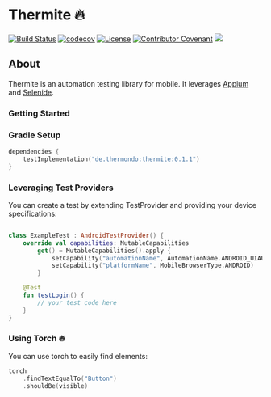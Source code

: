 # Thermite 🔥

[![Build Status](https://github.com/thermondo/thermite/actions/workflows/main.yml/badge.svg?event=push)](https://github.com/thermondo/thermite/actions)
[![codecov](https://codecov.io/gh/thermondo/thermite/graph/badge.svg?token=L9PY0DEeYP)](https://codecov.io/gh/thermondo/thermite)
[![License](https://img.shields.io/dub/l/vibe-d.svg)](LICENSE)
[![Contributor Covenant](https://img.shields.io/badge/Contributor%20Covenant-2.1-4baaaa.svg)](CODE_OF_CONDUCT.md)
[![](https://img.shields.io/maven-central/v/de.thermondo/thermite?color=blue)](https://search.maven.org/search?q=de.thermonod)

## About

Thermite is an automation testing library for mobile. It
leverages [Appium](https://appium.io/) and [Selenide](https://selenide.org/).

### Getting Started

### Gradle Setup

```kotlin
dependencies {
    testImplementation("de.thermondo:thermite:0.1.1")
}
```

### Leveraging Test Providers

You can create a test by extending TestProvider and providing your device
specifications:

```kotlin

class ExampleTest : AndroidTestProvider() {
    override val capabilities: MutableCapabilities
        get() = MutableCapabilities().apply {
            setCapability("automationName", AutomationName.ANDROID_UIAUTOMATOR2)
            setCapability("platformName", MobileBrowserType.ANDROID)
        }

    @Test
    fun testLogin() {
        // your test code here
    }
}
```

### Using Torch 🔥

You can use torch to easily find elements:

```kotlin
torch
    .findTextEqualTo("Button")
    .shouldBe(visible)
```
